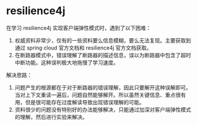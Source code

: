 # resilience4j

在学习 resilience4j 实现客户端弹性模式时，遇到了以下困难：

1. 权威资料非常少，仅有的一些资料要么信息模糊，要么无法复现。主要获取到通过 spring cloud 官方文档和 resilience4j 官方文档获取。
2. 在断路器模式中，错误理解了断路器的描述信息，误以为断路器中包含了超时中断功能。这种误判极大地拖慢了学习速度。

解决思路：

1. 问题产生的根源都在于对于断路器的错误理解，因此只要解开这种误解即可。当对上下文重读一遍后，问题自然能够解开。所以虽然关键信息、重点很有用，但是很可能存在过度解读导致出现错误理解的可能。
2. 资料很少的问题没有特别好的办法能够解决，只能通过加深对客户端弹性模式的理解，然后进行实验来解决。
